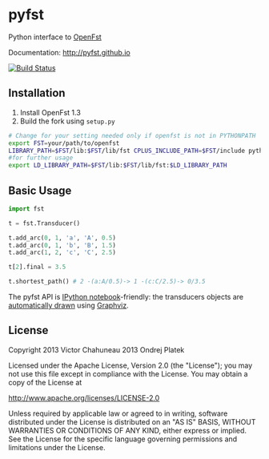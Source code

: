 # pyfst

Python interface to [OpenFst](http://openfst.org)

Documentation: http://pyfst.github.io

[![Build Status](https://travis-ci.org/UFAL-DSG/pyfst.png?branch=master)](https://travis-ci.org/UFAL-DSG/pyfst)

## Installation

1. Install OpenFst 1.3
2. Build the fork using `setup.py`

```bash
# Change for your setting needed only if openfst is not in PYTHONPATH
export FST=your/path/to/openfst  
LIBRARY_PATH=$FST/lib:$FST/lib/fst CPLUS_INCLUDE_PATH=$FST/include python setup.py build_ext --inplace
#for further usage
export LD_LIBRARY_PATH=$FST/lib:$FST/lib/fst:$LD_LIBRARY_PATH
```

## Basic Usage

```python
import fst

t = fst.Transducer()

t.add_arc(0, 1, 'a', 'A', 0.5)
t.add_arc(0, 1, 'b', 'B', 1.5)
t.add_arc(1, 2, 'c', 'C', 2.5)

t[2].final = 3.5

t.shortest_path() # 2 -(a:A/0.5)-> 1 -(c:C/2.5)-> 0/3.5 
```

The pyfst API is [IPython notebook](http://ipython.org/ipython-doc/dev/interactive/htmlnotebook.html)-friendly: the transducers objects are [automatically drawn](http://nbviewer.ipython.org/3835477/) using [Graphviz](http://www.graphviz.org).

## License

Copyright 2013 Victor Chahuneau
          2013 Ondrej Platek

Licensed under the Apache License, Version 2.0 (the "License");
you may not use this file except in compliance with the License.
You may obtain a copy of the License at

http://www.apache.org/licenses/LICENSE-2.0

Unless required by applicable law or agreed to in writing, software
distributed under the License is distributed on an "AS IS" BASIS,
WITHOUT WARRANTIES OR CONDITIONS OF ANY KIND, either express or implied.
See the License for the specific language governing permissions and
limitations under the License.
